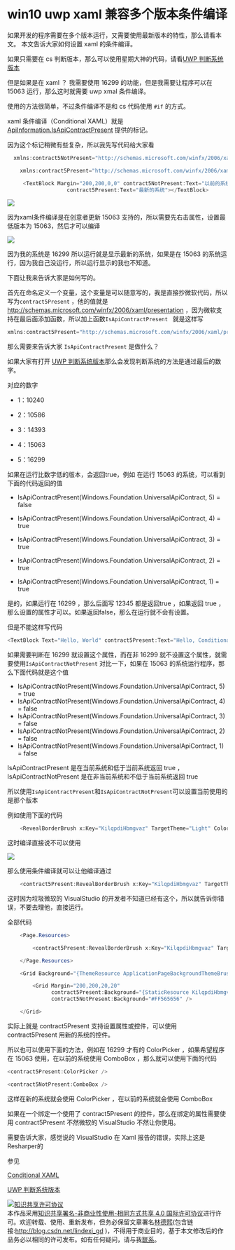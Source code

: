 
# win10 uwp xaml 兼容多个版本条件编译

如果开发的程序需要在多个版本运行，又需要使用最新版本的特性，那么请看本文。
本文告诉大家如何设置 xaml 的条件编译。

<!--more-->


<!-- csdn -->

如果只需要在 cs 判断版本，那么可以使用星期大神的代码，请看[UWP 判断系统版本](http://www.cnblogs.com/hupo376787/p/7766139.html )

但是如果是在 xaml ？ 我需要使用 16299 的功能，但是我需要让程序可以在 15063 运行，那么这时就需要 uwp xmal 条件编译。

使用的方法很简单，不过条件编译不是和 cs 代码使用 `#if` 的方式。

xaml 条件编译（Conditional XAML）就是 [ApiInformation.IsApiContractPresent](https://docs.microsoft.com/en-us/uwp/api/windows.foundation.metadata.apiinformation#Windows_Foundation_Metadata_ApiInformation_IsApiContractPresent_System_String_System_UInt16_ ) 提供的标记。

因为这个标记稍微有些复杂，所以我先写代码给大家看

```csharp
  xmlns:contract5NotPresent="http://schemas.microsoft.com/winfx/2006/xaml/presentation?IsApiContractNotPresent(Windows.Foundation.UniversalApiContract,5)"

    xmlns:contract5Present="http://schemas.microsoft.com/winfx/2006/xaml/presentation?IsApiContractPresent(Windows.Foundation.UniversalApiContract,5)"

     <TextBlock Margin="200,200,0,0" contract5NotPresent:Text="以前的系统"
                   contract5Present:Text="最新的系统"></TextBlock>
```

![](http://7xqpl8.com1.z0.glb.clouddn.com/65fb6078-c169-4ce3-cdd9-e35752d07be0%2F2018318154646.jpg)

因为xaml条件编译是在创意者更新 15063 支持的，所以需要先右击属性，设置最低版本为 15063，然后才可以编译

![](http://7xqpl8.com1.z0.glb.clouddn.com/65fb6078-c169-4ce3-cdd9-e35752d07be0%2F2018318154958.jpg)

因为我的系统是 16299 所以运行就是显示最新的系统，如果是在 15063 的系统运行，因为我自己没运行，所以运行显示的我也不知道。

下面让我来告诉大家是如何写的。

首先在命名定义一个变量，这个变量是可以随意写的，我是直接抄微软代码，所以写为`contract5Present` ，他的值就是 http://schemas.microsoft.com/winfx/2006/xaml/presentation ，因为微软支持在最后面添加函数，所以加上函数`IsApiContractPresent ` 就是这样写

```csharp
xmlns:contract5Present="http://schemas.microsoft.com/winfx/2006/xaml/presentation?IsApiContractPresent(Windows.Foundation.UniversalApiContract,5)"
```

那么需要来告诉大家 `IsApiContractPresent` 是做什么？

如果大家有打开 [UWP 判断系统版本](http://www.cnblogs.com/hupo376787/p/7766139.html )那么会发现判断系统的方法是通过最后的数字。

对应的数字

- 1：10240

- 2：10586

- 3：14393

- 4：15063

- 5：16299

如果在运行比数字低的版本，会返回true，例如 在运行 15063 的系统，可以看到下面的代码返回的值

 - IsApiContractPresent(Windows.Foundation.UniversalApiContract, 5) = false

 - IsApiContractPresent(Windows.Foundation.UniversalApiContract, 4) = true

 - IsApiContractPresent(Windows.Foundation.UniversalApiContract, 3) = true

 - IsApiContractPresent(Windows.Foundation.UniversalApiContract, 2) = true

 - IsApiContractPresent(Windows.Foundation.UniversalApiContract, 1) = true

是的，如果运行在 16299 ，那么后面写  12345 都是返回true ，如果返回 true ，那么设置的属性才可以。如果返回false，那么在运行就不会有设置。

但是不能这样写代码

```csharp
<TextBlock Text="Hello, World" contract5Present:Text="Hello, Conditional XAML"/>
```

如果需要判断在 16299 就设置这个属性，而在非 16299 就不设置这个属性，就需要使用`IsApiContractNotPresent` 对比一下，如果在 15063 的系统运行程序，那么下面代码就是这个值

 - IsApiContractNotPresent(Windows.Foundation.UniversalApiContract, 5) = true
 - IsApiContractNotPresent(Windows.Foundation.UniversalApiContract, 4) = false
 - IsApiContractNotPresent(Windows.Foundation.UniversalApiContract, 3) = false
 - IsApiContractNotPresent(Windows.Foundation.UniversalApiContract, 2) = false
 - IsApiContractNotPresent(Windows.Foundation.UniversalApiContract, 1) = false

IsApiContractPresent 是在当前系统和低于当前系统返回 true ，IsApiContractNotPresent 是在非当前系统和不低于当前系统返回 true 

所以使用`IsApiContractPresent`和`IsApiContractNotPresent`可以设置当前使用的是那个版本

例如使用下面的代码

```csharp
    <RevealBorderBrush x:Key="KilqpdiHbmgvaz" TargetTheme="Light" Color="#08000000" FallbackColor="{ThemeResource SystemAccentColor}"/>
```

这时编译直接说不可以使用

![](http://7xqpl8.com1.z0.glb.clouddn.com/65fb6078-c169-4ce3-cdd9-e35752d07be0%2F201831816240.jpg)

那么使用条件编译就可以让他编译通过

```csharp
    <contract5Present:RevealBorderBrush x:Key="KilqpdiHbmgvaz" TargetTheme="Light" Color="#08000000" FallbackColor="{ThemeResource SystemAccentColor}"/>
```

这时因为垃圾微软的 VisualStudio 的开发者不知道已经有这个，所以就告诉你错误，不要去理他，直接运行。

全部代码

```csharp
    <Page.Resources>

        <contract5Present:RevealBorderBrush x:Key="KilqpdiHbmgvaz" TargetTheme="Light" Color="#08000000" FallbackColor="{ThemeResource SystemAccentColor}" />

    </Page.Resources>

    <Grid Background="{ThemeResource ApplicationPageBackgroundThemeBrush}">

        <Grid Margin="200,200,20,20"
              contract5Present:Background="{StaticResource KilqpdiHbmgvaz}"
              contract5NotPresent:Background="#FF565656" />

    </Grid>
```

实际上就是 contract5Present 支持设置属性或控件，可以使用 contract5Present 用新的系统的控件。

所以也可以使用下面的方法，例如在 16299 才有的 ColorPicker ，如果希望程序在 15063 使用，在以前的系统使用 ComboBox ，那么就可以使用下面的代码

```csharp
<contract5Present:ColorPicker />

<contract5NotPresent:ComboBox />
```

这样在新的系统就会使用 ColorPicker ，在以前的系统就会使用 ComboBox

如果在一个绑定一个使用了 contract5Present 的控件，那么在绑定的属性需要使用 contract5Present 不然微软的 VisualStudio 不然让你使用。

需要告诉大家，感觉说的 VisualStudio 在 Xaml 报告的错误，实际上这是Resharper的

参见

[Conditional XAML](https://docs.microsoft.com/en-us/windows/uwp/debug-test-perf/conditional-xaml )

[UWP 判断系统版本](http://www.cnblogs.com/hupo376787/p/7766139.html )





<a rel="license" href="http://creativecommons.org/licenses/by-nc-sa/4.0/"><img alt="知识共享许可协议" style="border-width:0" src="https://licensebuttons.net/l/by-nc-sa/4.0/88x31.png" /></a><br />本作品采用<a rel="license" href="http://creativecommons.org/licenses/by-nc-sa/4.0/">知识共享署名-非商业性使用-相同方式共享 4.0 国际许可协议</a>进行许可。欢迎转载、使用、重新发布，但务必保留文章署名[林德熙](http://blog.csdn.net/lindexi_gd)(包含链接:http://blog.csdn.net/lindexi_gd )，不得用于商业目的，基于本文修改后的作品务必以相同的许可发布。如有任何疑问，请与我[联系](mailto:lindexi_gd@163.com)。